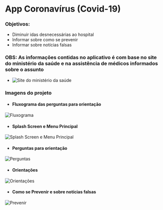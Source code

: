 # App Coronavírus (Covid-19)


### Objetivos:
   * Diminuir idas desnecessárias ao hospital
   * Informar sobre como se prevenir
   * Informar sobre notícias falsas




### OBS: As informações contidas no aplicativo é com base no site do ministério da saúde e na assistência de médicos informados sobre o assunto
   * ![Site do ministério da saúde](https://coronavirus.saude.gov.br/)
   
   
   
### Imagens do projeto
   * #### Fluxograma das perguntas para orientação
   ![Fluxograma](https://github.com/ArlysthonFeitosa/AppCovid19/blob/master/Imagens/FluxogramaDasPerguntas.png)



   * #### Splash Screen e Menu Principal
   ![Splash Screen e Menu Principal](https://github.com/ArlysthonFeitosa/AppCovid19/blob/master/Imagens/MenuPrincipal.png)
   
   
   
   * #### Perguntas para orientação
   ![Perguntas](https://github.com/ArlysthonFeitosa/AppCovid19/blob/master/Imagens/Perguntas.png)
   
   
   

   * #### Orientações
   ![Orientações](https://github.com/ArlysthonFeitosa/AppCovid19/blob/master/Imagens/Orienta%C3%A7%C3%B5es.png)
   
   
   
   * #### Como se Prevenir e sobre notícias falsas
   ![Prevenir](https://github.com/ArlysthonFeitosa/AppCovid19/blob/master/Imagens/PrevinirEFakeNews.png)
